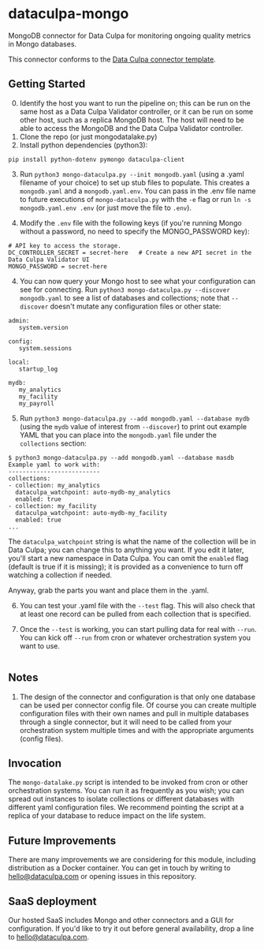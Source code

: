# dataculpa-mongo
MongoDB connector for Data Culpa for monitoring ongoing quality metrics in Mongo databases.

This connector conforms to the [Data Culpa connector template](https://github.com/Data-Culpa/connector-template).


## Getting Started

0. Identify the host you want to run the pipeline on; this can be run on the same host as a Data Culpa Validator controller, or it can be run on some other host, such as a replica MongoDB host. The host will need to be able to access the MongoDB and the Data Culpa Validator controller.
1. Clone the repo (or just mongodatalake.py)
2. Install python dependencies (python3):
```
pip install python-dotenv pymongo dataculpa-client
```
3. Run `python3 mongo-dataculpa.py --init mongodb.yaml` (using a .yaml filename of your choice) to set up stub files to populate. This creates a `mongodb.yaml` and a `mongodb.yaml.env`. You can pass in the .env file name to future executions of `mongo-dataculpa.py` with the `-e` flag or run `ln -s mongodb.yaml.env .env` (or just move the file to `.env`).

4. Modify the `.env` file with the following keys (if you're running Mongo without a password, no need to specify the MONGO_PASSWORD key):

```
# API key to access the storage.
DC_CONTROLLER_SECRET = secret-here   # Create a new API secret in the Data Culpa Validator UI
MONGO_PASSWORD = secret-here 
```

4. You can now query your Mongo host to see what your configuration can see for connecting. Run `python3 mongo-dataculpa.py --discover mongodb.yaml` to see a list of databases and collections; note that `--discover` doesn't mutate any configuration files or other state:

```
admin:
   system.version

config:
   system.sessions

local:
   startup_log

mydb:
   my_analytics
   my_facility
   my_payroll
```

5. Run ```python3 mongo-dataculpa.py --add mongodb.yaml --database mydb``` (using the `mydb` value of interest from `--discover`) to print out example YAML that you can place into the `mongodb.yaml` file under the `collections` section:

```
$ python3 mongo-dataculpa.py --add mongodb.yaml --database masdb
Example yaml to work with:
--------------------------
collections:
- collection: my_analytics
  dataculpa_watchpoint: auto-mydb-my_analytics
  enabled: true
- collection: my_facility
  dataculpa_watchpoint: auto-mydb-my_facility
  enabled: true
...
```
The `dataculpa_watchpoint` string is what the name of the collection will be in Data Culpa; you can change this to anything you want. If you edit it later, you'll start a new namespace in Data Culpa. You can omit the `enabled` flag (default is true if it is missing); it is provided as a convenience to turn off watching a collection if needed.

Anyway, grab the parts you want and place them in the .yaml.

6. You can test your .yaml file with the `--test` flag. This will also check that at least one record can be pulled from each collection that is specified.

7. Once the `--test` is working, you can start pulling data for real with `--run`. You can kick off `--run` from cron or whatever orchestration system you want to use.

```

```

## Notes

1. The design of the connector and configuration is that only one database can be used per connector config file. Of course you can create multiple configuration files with their own names and pull in multiple databases through a single connector, but it will need to be called from your orchestration system multiple times and with the appropriate arguments (config files).   

## Invocation

The ```mongo-datalake.py``` script is intended to be invoked from cron or other orchestration systems. You can run it as frequently as you wish; you can spread out instances to isolate collections or different databases with different yaml configuration files. We recommend pointing the script at a replica of your database to reduce impact on the life system.

## Future Improvements

There are many improvements we are considering for this module, including distribution as a Docker container. You can get in touch by writing to hello@dataculpa.com or opening issues in this repository.

## SaaS deployment

Our hosted SaaS includes Mongo and other connectors and a GUI for configuration. If you'd like to try it out before general availability, drop a line to hello@dataculpa.com.
